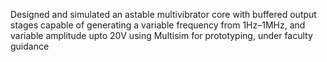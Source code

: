 Designed and simulated an astable multivibrator core with buffered output stages capable of generating a variable frequency from 1Hz–1MHz, and variable amplitude upto 20V using Multisim for prototyping, under faculty guidance
